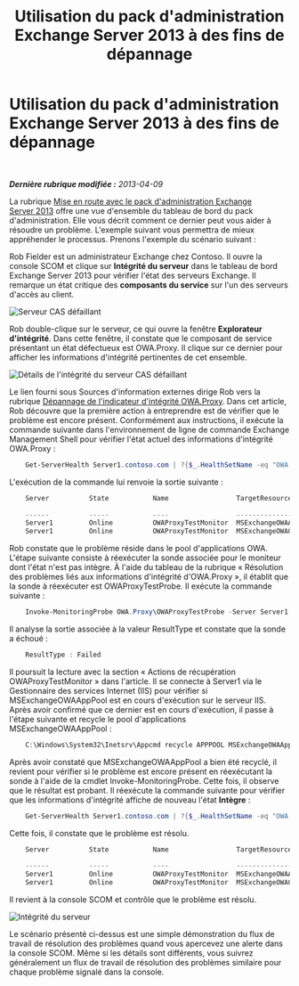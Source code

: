 ﻿---
title: Utilisation du pack d'administration Exchange Server 2013 à des fins de dépannage
TOCTitle: Utilisation du pack d'administration Exchange Server 2013 à des fins de dépannage
ms:assetid: c9672dad-1e67-4f07-bad9-539a67f2ac70
ms:mtpsurl: https://technet.microsoft.com/fr-fr/library/Dn195913(v=EXCHG.150)
ms:contentKeyID: 53275526
ms.date: 01/09/2015
mtps_version: v=EXCHG.150
ms.translationtype: HT
---

# Utilisation du pack d'administration Exchange Server 2013 à des fins de dépannage

 

_**Dernière rubrique modifiée :**  2013-04-09_

La rubrique [Mise en route avec le pack d'administration Exchange Server 2013](getting-started-with-exchange-server-2013-management-pack.md) offre une vue d'ensemble du tableau de bord du pack d'administration. Elle vous décrit comment ce dernier peut vous aider à résoudre un problème. L'exemple suivant vous permettra de mieux appréhender le processus. Prenons l'exemple du scénario suivant :

Rob Fielder est un administrateur Exchange chez Contoso. Il ouvre la console SCOM et clique sur **Intégrité du serveur** dans le tableau de bord Exchange Server 2013 pour vérifier l'état des serveurs Exchange. Il remarque un état critique des **composants du service** sur l'un des serveurs d'accès au client.

![Serveur CAS défaillant](images/Dn195913.32a265d9-68e0-4d8c-9f83-1d10cdda1f84(EXCHG.150).png "Serveur CAS défaillant")

Rob double-clique sur le serveur, ce qui ouvre la fenêtre **Explorateur d'intégrité**. Dans cette fenêtre, il constate que le composant de service présentant un état défectueux est OWA.Proxy. Il clique sur ce dernier pour afficher les informations d'intégrité pertinentes de cet ensemble.

![Détails de l'intégrité du serveur CAS défaillant](images/Dn195913.8e4d05a6-9128-40d8-b262-e60e9affc973(EXCHG.150).png "Détails de l'intégrité du serveur CAS défaillant")

Le lien fourni sous Sources d'information externes dirige Rob vers la rubrique [Dépannage de l'indicateur d'intégrité OWA.Proxy](https://technet.microsoft.com/fr-fr/library/jj737712\(v=exchg.150\)). Dans cet article, Rob découvre que la première action à entreprendre est de vérifier que le problème est encore présent. Conformément aux instructions, il exécute la commande suivante dans l'environnement de ligne de commande Exchange Management Shell pour vérifier l'état actuel des informations d'intégrité OWA.Proxy :

```Powershell
    Get-ServerHealth Server1.contoso.com | ?{$_.HealthSetName -eq "OWA.Proxy"}
```

L'exécution de la commande lui renvoie la sortie suivante :

```Powershell
    Server          State           Name                 TargetResource       HealthSetName   AlertValue ServerComp
                                                                                                         onent
    ------          -----           ----                 --------------       -------------   ---------- ----------
    Server1         Online          OWAProxyTestMonitor  MSExchangeOWAAppPool OWA.Proxy       Unhealthy  OwaProxy
    Server1         Online          OWAProxyTestMonitor  MSExchangeOWACale... OWA.Proxy       Healthy    OwaProxy
```

Rob constate que le problème réside dans le pool d'applications OWA. L'étape suivante consiste à réexécuter la sonde associée pour le moniteur dont l'état n'est pas intègre. À l'aide du tableau de la rubrique « Résolution des problèmes liés aux informations d'intégrité d'OWA.Proxy », il établit que la sonde à réexécuter est OWAProxyTestProbe. Il exécute la commande suivante :

```Powershell
    Invoke-MonitoringProbe OWA.Proxy\OWAProxyTestProbe -Server Server1.contoso.com | Format-List
```

Il analyse la sortie associée à la valeur ResultType et constate que la sonde a échoué :

```Powershell
    ResultType : Failed
```

Il poursuit la lecture avec la section « Actions de récupération OWAProxyTestMonitor » dans l'article. Il se connecte à Server1 via le Gestionnaire des services Internet (IIS) pour vérifier si MSExchangeOWAAppPool est en cours d'exécution sur le serveur IIS. Après avoir confirmé que ce dernier est en cours d'exécution, il passe à l'étape suivante et recycle le pool d'applications MSExchangeOWAAppPool :

```Powershell
    C:\Windows\System32\Inetsrv\Appcmd recycle APPPOOL MSExchangeOWAAppPool
```

Après avoir constaté que MSExchangeOWAAppPool a bien été recyclé, il revient pour vérifier si le problème est encore présent en réexécutant la sonde à l'aide de la cmdlet Invoke-MonitoringProbe. Cette fois, il observe que le résultat est probant. Il réexécute la commande suivante pour vérifier que les informations d'intégrité affiche de nouveau l'état **Intègre** :

```Powershell
    Get-ServerHealth Server1.contoso.com | ?{$_.HealthSetName -eq "OWA.Proxy"}
```

Cette fois, il constate que le problème est résolu.

```Powershell
    Server          State           Name                 TargetResource       HealthSetName   AlertValue ServerComp
                                                                                                         onent
    ------          -----           ----                 --------------       -------------   ---------- ----------
    Server1         Online          OWAProxyTestMonitor  MSExchangeOWAAppPool OWA.Proxy       Healthy    OwaProxy
    Server1         Online          OWAProxyTestMonitor  MSExchangeOWACale... OWA.Proxy       Healthy    OwaProxy
```

Il revient à la console SCOM et contrôle que le problème est résolu.

![Intégrité du serveur](images/Dn195913.c863be83-fc4b-4daf-a18b-27b1aae15b1d(EXCHG.150).png "Intégrité du serveur")

Le scénario présenté ci-dessus est une simple démonstration du flux de travail de résolution des problèmes quand vous apercevez une alerte dans la console SCOM. Même si les détails sont différents, vous suivrez généralement un flux de travail de résolution des problèmes similaire pour chaque problème signalé dans la console.

